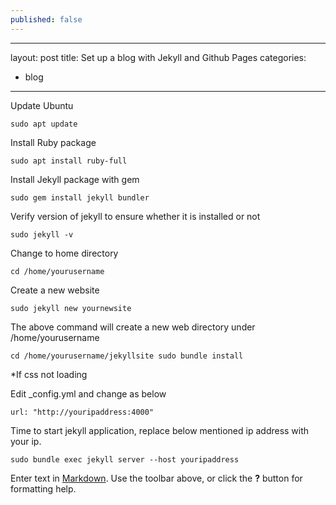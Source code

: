 ```yaml
---
published: false
---
```

---
layout: post
title: Set up a blog with Jekyll and Github Pages
categories:
- blog
---

Update Ubuntu

<code>sudo apt update</code>

Install Ruby package

<code>sudo apt install ruby-full</code>

Install Jekyll package with gem

<code>sudo gem install jekyll bundler</code>

Verify version of jekyll to ensure whether it is installed or not

<code>sudo jekyll -v</code>

Change to home directory

<code>cd /home/yourusername</code>

Create a new website

<code>sudo jekyll new yournewsite</code>

The above command will create a new web directory under /home/yourusername

<code>cd /home/yourusername/jekyllsite
sudo bundle install</code>

*If css not loading

Edit _config.yml and change as below

<code>url: "http://youripaddress:4000"</code>

Time to start jekyll application, replace below mentioned ip address with your ip.

<code>sudo bundle exec jekyll server --host youripaddress</code>





Enter text in [Markdown](http://daringfireball.net/projects/markdown/). Use the toolbar above, or click the **?** button for formatting help.
